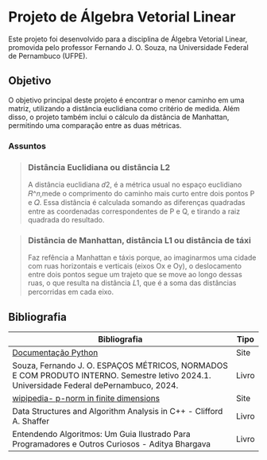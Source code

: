 # Projeto de Álgebra Vetorial Linear 

Este projeto foi desenvolvido para a disciplina de Álgebra Vetorial Linear, promovida pelo professor Fernando J. O. Souza, na Universidade Federal de Pernambuco (UFPE).

## Objetivo 

O objetivo principal deste projeto é encontrar o menor caminho em uma matriz, utilizando a distância euclidiana como critério de medida. Além disso, o projeto também inclui o cálculo da distância de Manhattan, permitindo uma comparação entre as duas métricas.

### Assuntos

> ### Distância Euclidiana ou distância L2
> A distância euclidiana 𝑑2, é a métrica usual no espaço euclidiano 𝑅^𝑛,mede o comprimento do caminho mais curto entre dois pontos 
P e 𝑄. Essa distância é calculada somando as diferenças quadradas entre as coordenadas correspondentes de P e Q, e tirando a raiz quadrada do resultado.
>> 

> ### Distância de Manhattan, distância L1 ou distância de táxi
> Faz refência a Manhattan e táxis porque, ao imaginarmos uma cidade com ruas horizontais e verticais (eixos Ox e Oy), o deslocamento entre dois pontos segue um trajeto que se move ao longo dessas ruas, o que resulta na distância 𝐿1, que é a soma das distâncias percorridas em cada eixo.
>>

## Bibliografia

| Bibliografia | Tipo |
| ------------- | ------------- |
| [Documentação Python](https://www.python.org/) | Site |
| Souza, Fernando J. O. ESPAÇOS MÉTRICOS, NORMADOS E COM PRODUTO INTERNO. Semestre letivo 2024.1. Universidade Federal dePernambuco, 2024.| Livro |
| [wipipedia- p-norm in finite dimensions](https://en.wikipedia.org/wiki/Lp_space#The_p-norm_in_finite_dimensions) | Site |
| Data Structures and Algorithm Analysis in C++ - Clifford A. Shaffer | Livro |
| Entendendo Algoritmos: Um Guia Ilustrado Para Programadores e Outros Curiosos - Aditya Bhargava | Livro |

